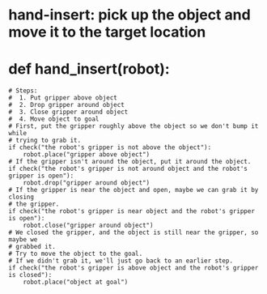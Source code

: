 # hand-insert: pick up the object and move it to the target location
# def hand_insert(robot):
    # Steps:
    #  1. Put gripper above object
    #  2. Drop gripper around object
    #  3. Close gripper around object
    #  4. Move object to goal
    # First, put the gripper roughly above the object so we don't bump it while
    # trying to grab it.
    if check("the robot's gripper is not above the object"):
        robot.place("gripper above object")
    # If the gripper isn't around the object, put it around the object.
    if check("the robot's gripper is not around object and the robot's gripper is open"):
        robot.drop("gripper around object")
    # If the gripper is near the object and open, maybe we can grab it by closing
    # the gripper.
    if check("the robot's gripper is near object and the robot's gripper is open"):
        robot.close("gripper around object")
    # We closed the gripper, and the object is still near the gripper, so maybe we
    # grabbed it.
    # Try to move the object to the goal.
    # If we didn't grab it, we'll just go back to an earlier step.
    if check("the robot's gripper is above object and the robot's gripper is closed"):
        robot.place("object at goal")